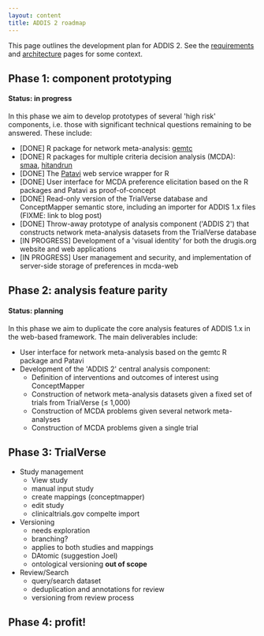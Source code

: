 ```yaml
---
layout: content
title: ADDIS 2 roadmap
---
```


This page outlines the development plan for ADDIS 2. See the [requirements](requirements) and [architecture](architecture) pages for some context.

Phase 1: component prototyping
------------------------------

#### Status: in progress

In this phase we aim to develop prototypes of several 'high risk' components, i.e. those with significant technical questions remaining to be answered.
These include:

 - [DONE] R package for network meta-analysis: [gemtc](/software/r-packages/gemtc)
 - [DONE] R packages for multiple criteria decision analysis (MCDA): [smaa](/software/r-packages/smaa), [hitandrun](/software/r-packages/hitandrun)
 - [DONE] The [Patavi](/software/addis2/patavi) web service wrapper for R
 - [DONE] User interface for MCDA preference elicitation based on the R packages and Patavi as proof-of-concept
 - [DONE] Read-only version of the TrialVerse database and ConceptMapper semantic store, including an importer for ADDIS 1.x files (FIXME: link to blog post)
 - [DONE] Throw-away prototype of analysis component ('ADDIS 2') that constructs network meta-analysis datasets from the TrialVerse database
 - [IN PROGRESS] Development of a 'visual identity' for both the drugis.org website and web applications
 - [IN PROGRESS] User management and security, and implementation of server-side storage of preferences in mcda-web

Phase 2: analysis feature parity 
--------------------------------

#### Status: planning

In this phase we aim to duplicate the core analysis features of ADDIS 1.x in the web-based framework. The main deliverables include:

 - User interface for network meta-analysis based on the gemtc R package and Patavi
 - Development of the 'ADDIS 2' central analysis component:
    - Definition of interventions and outcomes of interest using ConceptMapper
    - Construction of network meta-analysis datasets given a fixed set of trials from TrialVerse (&leq; 1,000)
    - Construction of MCDA problems given several network meta-analyses
    - Construction of MCDA problems given a single trial

Phase 3: TrialVerse
-------------------
- Study management
  - View study
  - manual input study
  - create mappings (conceptmapper)
  - edit study
  - clinicaltrials.gov compelte import
- Versioning
  - needs exploration
  - branching? 
  - applies to both studies and mappings
  - DAtomic (suggestion Joel)
  - ontological versioning **out of scope**
- Review/Search
  - query/search dataset
  - deduplication and annotations for review
  - versioning from review process

Phase 4: profit!
----------------
